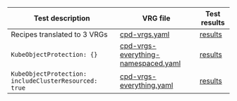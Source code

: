 
| Test description | VRG file | Test results |
| ------------     | -------------| --- |
| Recipes translated to 3 VRGs | [cpd-vrgs.yaml](cpd-vrgs.yaml)|[results](test1results.md)
| `KubeObjectProtection: {}` | [cpd-vrgs-everything-namespaced.yaml](cpd-vrgs-namespaced.yaml)|[results]()
| `KubeObjectProtection: includeClusterResourced: true` | [cpd-vrgs-everything.yaml](cpd-vrgs-namespaced.yaml)|[results]()
